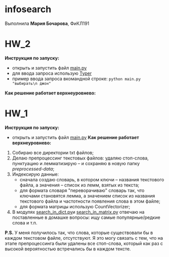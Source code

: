 # infosearch
Выполнила **Мария Бочарова**, ФиКЛ191

# HW_2
**Инструкция по запуску:**
- открыть и запустить файл [main.py](https://github.com/soimmary/infosearch/blob/main/hw2/main.py)
- для ввода запроса использую [Typer](https://typer.tiangolo.com/#example)
- пример ввода запроса вкомандной строке: ``python main.py "выбирать\n джон"``


**Как решение работает верхнеуровнево:**


# HW_1
**Инструкция по запуску:**
- открыть и запустить файл [main.py](https://github.com/soimmary/infosearch/blob/main/hw1/main.py)
**Как решение работает верхнеуровнево:**
1. Собираю все директории txt файлов;
2. Делаю препроцессинг текстовых файлов: удаляю стоп-слова, пунктуацию и лемматизирую – и сохраняю в новую папку _preprocessed-data_;
3. Индексирую данные: 
    - сначала создаю словарь, в котором ключи – названия текстового файла, а значения – список из лемм, взятых из текста;
    - для формата словаря "переворачиваю" словарь так, что ключами становятся лемма, а значением список из названия текстового файла и частотности появления слова в этом файле;
    - для формата матрицы использую CountVectorizer;
4. В модулях [search_in_dict.py](https://github.com/soimmary/infosearch/blob/main/hw1/search_in_dict.py)и [search_in_matrix.py](https://github.com/soimmary/infosearch/blob/main/hw1/search_in_matrix.py) отвечаю на поставленные в домашке вопросы: ищу самые популярные/редкие слова и т.п.

**P.S.**
У меня получилось так, что слова, которые существовали бы в каждом текстовом файле, отсутствуют. Я это могу связать с тем, что на этапе препроцессинга были удалены все стоп-слова, который как раз с высокой вероятностью встречались бы в каждом тексте.
